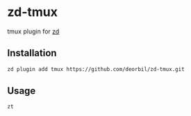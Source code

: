 # zd-tmux

tmux plugin for [zd]

## Installation

```sh
zd plugin add tmux https://github.com/deorbil/zd-tmux.git
```

## Usage

```sh
zt
```

[zd]: https://github.com/deorbil/zd
